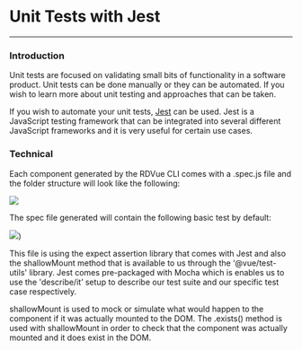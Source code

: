 # Unit Tests with Jest
--------------------------------------

### Introduction

Unit tests are focused on validating small bits of functionality in a software product. Unit tests can be done manually or they can be automated. If you wish to learn more about unit testing and approaches that can be taken.

If you wish to automate your unit tests, [Jest](https://jestjs.io/) can be used. Jest is a JavaScript testing framework that can be integrated into several different JavaScript frameworks and it is very useful for certain use cases.

### Technical

Each component generated by the RDVue CLI comes with a <component-name>.spec.js file and the folder structure will look like the following:

<image src="https://github.com/realdecoy/rdvue/blob/main/docs/images/unitTest1.png?raw=true">

The spec file generated will contain the following basic test by default:

<image src="https://github.com/realdecoy/rdvue/blob/main/docs/images/unitTest2.png?raw=true">)

This file is using the expect assertion library that comes with Jest and also the shallowMount method that is available to us through the ‘@vue/test-utils' library. Jest comes pre-packaged with Mocha which is enables us to use the 'describe/it’ setup to describe our test suite and our specific test case respectively.

shallowMount is used to mock or simulate what would happen to the component if it was actually mounted to the DOM. The .exists() method is used with shallowMount in order to check that the component was actually mounted and it does exist in the DOM.